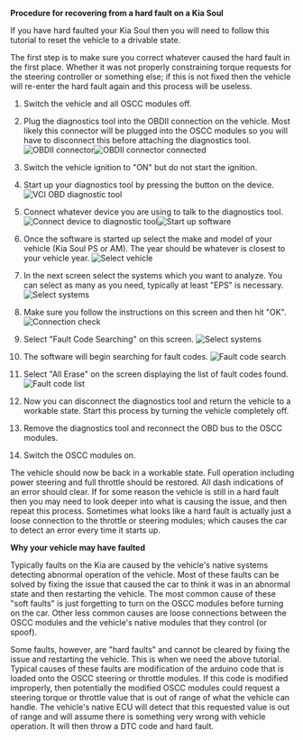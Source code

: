 **Procedure for recovering from a hard fault on a Kia Soul**

If you have hard faulted your Kia Soul then you will need to follow this tutorial to reset the vehicle to a drivable state.

The first step is to make sure you correct whatever caused the hard fault in the first place. Whether it was not properly constraining torque requests for the steering controller or something else; if this is not fixed then the vehicle will re-enter the hard fault again and this process will be useless.

1. Switch the vehicle and all OSCC modules off.

2. Plug the diagnostics tool into the OBDII connection on the vehicle. Most likely this connector will be plugged into the OSCC modules so you will have to disconnect this before attaching the diagnostics tool.![OBDII connector](images/gds/obd_ii_connector.jpg)![OBDII connector connected](images/gds/obd_ii_connector_connected.jpg)

3. Switch the vehicle ignition to "ON" but do not start the ignition.

4. Start up your diagnostics tool by pressing the button on the device. ![VCI OBD diagnostic tool](images/gds/vci_obd_diagnostic_tool.jpg)

5. Connect whatever device you are using to talk to the diagnostics tool. ![Connect device to diagnostic tool](images/gds/diagnostic_tool_connected.jpg)![Start up software](images/gds/gds_startup_screen.png)

6. Once the software is started up select the make and model of your vehicle (Kia Soul PS or AM). The year should be whatever is closest to your vehicle year. ![Select vehicle](images/gds/gds_select_vehicle.png)

7. In the next screen select the systems which you want to analyze. You can select as many as you need, typically at least "EPS" is necessary. ![Select systems](images/gds/gds_select_systems.png)

8. Make sure you follow the instructions on this screen and then hit "OK". ![Connection check](images/gds/gds_conn_check.png)

9. Select "Fault Code Searching" on this screen. ![Select systems](images/gds/gds_select_systems.png)

10. The software will begin searching for fault codes. ![Fault code search](images/gds/gds_fault_code_search.png)

11. Select "All Erase" on the screen displaying the list of fault codes found. ![Fault code list](images/gds/gds_fault_code_list.png)

12. Now you can disconnect the diagnostics tool and return the vehicle to a workable state. Start this process by turning the vehicle completely off.

13. Remove the diagnostics tool and reconnect the OBD bus to the OSCC modules.

14. Switch the OSCC modules on.

The vehicle should now be back in a workable state. Full operation including power steering and full throttle should be restored. All dash indications of an error should clear. If for some reason the vehicle is still in a hard fault then you may need to look deeper into what is causing the issue, and then repeat this process. Sometimes what looks like a hard fault is actually just a loose connection to the throttle or steering modules; which causes the car to detect an error every time it starts up.

**Why your vehicle may have faulted**

Typically faults on the Kia are caused by the vehicle's native systems detecting abnormal operation of the vehicle. Most of these faults can be solved by fixing the issue that caused the car to think it was in an abnormal state and then restarting the vehicle. The most common cause of these "soft faults" is just forgetting to turn on the OSCC modules before turning on the car. Other less common causes are loose connections between the OSCC modules and the vehicle's native modules that they control (or spoof).

Some faults, however, are "hard faults" and cannot be cleared by fixing the issue and restarting the vehicle. This is when we need the above tutorial. Typical causes of these faults are modification of the arduino code that is loaded onto the OSCC steering or throttle modules. If this code is modified improperly, then potentially the modified OSCC modules could request a steering torque or throttle value that is out of range of what the vehicle can handle. The vehicle's native ECU will detect that this requested value is out of range and will assume there is something very wrong with vehicle operation. It will then throw a DTC code and hard fault.
